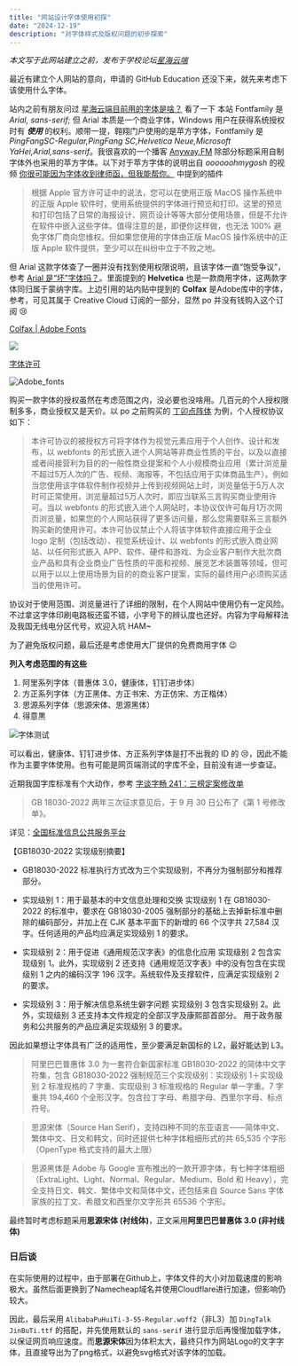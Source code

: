 ```yaml
---
title: "网站设计字体使用初探"
date: "2024-12-19"
description: "对字体样式及版权问题的初步探索"
---
```


*本文写于此网站建立之前，发布于学校论坛[星海云端](https://npu.moe/)* 

最近有建立个人网站的意向，申请的 GitHub Education 还没下来，就先来考虑下该使用什么字体。

站内之前有朋友问过 [星海云端目前用的字体是啥？](https://npu.moe/t/topic/1402) 看了一下 本站 Fontfamily 是 *Arial, sans-serif;* 但 Arial 本质是一个商业字体，Windows 用户在获得系统授权时有 ***使用*** 的权利。顺带一提，翱翔门户使用的是苹方字体，Fontfamily 是 *PingFangSC-Regular,PingFang SC,Helvetica Neue,Microsoft YaHei,Arial,sans-serif*。我很喜欢的一个播客 [Anyway.FM](https://anyway.fm/) 除部分标题采用自制字体外也采用的苹方字体。以下对于苹方字体的说明出自 *oooooohmygosh* 的视频 [你很可能因为字体收到律师函，但我能帮你。](https://www.bilibili.com/video/BV1sJ4m1L7iR/) 中提到的插件

> 根据 Apple 官方许可证中的说法，您可以在使用正版 MacOS 操作系统中的正版 Apple 软件时，使用系统提供的字体进行预览和打印。这里的预览和打印包括了日常的海报设计、网页设计等等大部分使用场景，但是不允许在软件中嵌入这些字体。值得注意的是，即便你这样做，也无法 100% 避免字体厂商向您维权。但如果您使用的字体由正版 MacOS 操作系统中的正版 Apple 软件提供，至少可以在纠纷中立于不败之地。

但 Arial 这款字体查了一圈并没有找到使用权限说明，且该字体一直“饱受争议”，参考 [Arial 是“坏”字体吗？](https://cn.monotype-asia.com/resources/article/differences-and-similarities-between-helvetica-and-arial)。里面提到的 **Helvetica** 也是一款商用字体，这两款字体同归属于蒙纳字库。上边引用的站内贴中提到的 **Colfax** 是Adobe库中的字体，参考，可见其属于 Creative Cloud 订阅的一部分，显然 po 并没有钱购入这个订阅 :cry:

 [Colfax | Adobe Fonts](https://fonts.adobe.com/fonts/colfax#licensing-section)	

![](../../Typora/pic/Colfax.png)

[字体许可](https://helpx.adobe.com/cn/fonts/using/font-licensing.html)

![Adobe_fonts](../../Typora/pic/Adobe_fonts.png)

购买一款字体的授权虽然在考虑范围之内，没必要也没啥用。几百元的个人授权限制多多，商业授权又是天价。以 po 之前购买的 [丁卯点阵体](https://3type.cn/fonts/dinkie_bitmap/) 为例，个人授权协议如下：

> 本许可协议的被授权方可将字体作为视觉元素应用于个人创作、设计和发布，以 webfonts 的形式嵌入进个人网站等非商业性质的平台，以及以直接或者间接营利为目的的一般性商业提案和个人小规模商业应用（累计浏览量不超过5万人次的广告、视频、海报等，不包括应用于实体商品生产）。例如当您使用该字体软件制作视频并上传到视频网站上时，浏览量低于5万人次时可正常使用，浏览量超过5万人次时，即应当联系三言购买商业使用许可。当以 webfonts 的形式嵌入进个人网站时，本协议仅许可每月1万次网页浏览量，如果您的个人网站获得了更多访问量，那么您需要联系三言额外购买新的使用许可。本许可协议禁止个人将该字体软件直接应用于企业 logo 定制（包括改动）、视觉系统设计、以 webfonts 的形式嵌入商业网站、以任何形式嵌入 APP、软件、硬件和游戏、为企业客户制作大批次商业产品和具有企业商业广告性质的平面和视频、展览艺术装置等领域，但可以用于以以上使用场景为目的的商业客户提案，实际的最终用户必须购买适当的使用许可。

协议对于使用范围、浏览量进行了详细的限制，在个人网站中使用仍有一定风险。不过拿这字体印刷电路板还蛮不错，小字号下的辨认度也还好。内容为字母解释法及我国无线电分区代号，欢迎入坑 HAM~

为了避免版权问题，最后还是考虑使用大厂提供的免费商用字体 :wink:

**列入考虑范围的有这些**

1. 阿里系列字体（普惠体 3.0，健康体，钉钉进步体）
2. 方正系列字体（方正黑体、方正书宋、方正仿宋、方正楷体）
3. 思源系列字体（思源宋体、思源黑体）
4. 得意黒

![字体测试](../../Typora/pic/字体测试.png)

可以看出，健康体、钉钉进步体、方正系列字体是打不出我的 ID 的 :cry:，因此不能作为主要字体使用。也有可能是网页端测试的字库不全，目前没有进一步查证。

近期我国字库标准有个大动作，参考 [字谈字畅 241：三榜定案修改单](https://www.thetype.com/typechat/ep-241/)

>GB 18030-2022 两年三次征求意见后，于 9 月 30 日公布了《第 1 号修改单》。

详见：[全国标准信息公共服务平台](https://std.samr.gov.cn/search/std?q=GB18030-2022)

【GB18030-2022 实现级别摘要】

* GB18030-2022 标准执行方式改为三个实现级别，不再分为强制部分和推荐部分。

* 实现级别 1：用于最基本的中文信息处理和交换
实现级别 1 在 GB18030-2022 的标准中，要求在 GB18030-2005 强制部分的基础上去掉新标准中删除的编码部分，并加上在 CJK 基本平面下的新增的 66 个汉字共 27,584 汉字。任何适用的产品均应满足实现级别 1 的要求。

* 实现级别 2：用于促进《通用规范汉字表》的信息化应用
实现级别 2 包含实现级别 1。此外，实现级别 2 还支持《通用规范汉字表》中的没有包含在实现级别 1 之内的编码汉字 196 汉字。系统软件及支撑软件，应满足实现级别 2 的要求。

* 实现级别 3：用于解决信息系统生僻字问题
实现级别 3 包含实现级别 2。此外，实现级别 3 还支持本文件规定的全部汉字及康熙部首部分。
用于政务服务和公共服务的产品应满足实现级别 3 的要求。

因此如果想让字体具有广泛的适用性，至少要满足新国标的 L2，最好能达到 L3。

> 阿里巴巴普惠体 3.0 为一套符合新国家标准 GB18030-2022 的简体中文字符集，包含 GB18030-2022 强制规范三个实现级别：实现级别 1＋实现级别 2 标准规格的 7 字重、实现级别 3 标准规格的 Regular 单一字重。7 字重共 194,460 个全形汉字。包含拉丁字母、希腊字母、西里尔字母、标点符号。

> 思源宋体（Source Han Serif），支持四种不同的东亚语言——简体中文、繁体中文、日文和韩文，同时还提供七种字体粗细形式的共 65,535 个字形（OpenType 格式支持的最大上限）

> 思源黑体是 Adobe 与 Google 宣布推出的一款开源字体，有七种字体粗细（ExtraLight、Light、Normal、Regular、Medium、Bold 和 Heavy），完全支持日文、韩文、繁体中文和简体中文，还包括来自 Source Sans 字体家族的拉丁文、希腊文和西里尔文字形共 65536 个字形。

最终暂时考虑标题采用**思源宋体 (衬线体)**，正文采用**阿里巴巴普惠体 3.0 (非衬线体)**

### 日后谈

在实际使用的过程中，由于部署在Github上，字体文件的大小对加载速度的影响极大。虽然后面更换到了Namecheap域名并使用Cloudflare进行加速，但影响仍较大。

因此，最后采用 `AlibabaPuHuiTi-3-55-Regular.woff2`（非L3）加 `DingTalk JinBuTi.ttf` 的搭配，并先使用默认的 `sans-serif` 进行显示后再慢慢加载字体，以保证网页响应速度。而**思源宋体**因为体积太大，最终只作为网站Logo的文字字体，且直接导出为了png格式，以避免svg格式对该字体的加载。

